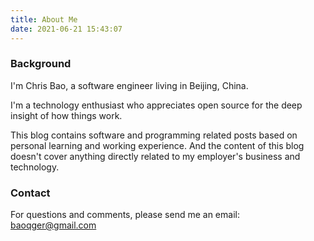 ```yaml
---
title: About Me
date: 2021-06-21 15:43:07
---
```


### Background 
I'm Chris Bao, a software engineer living in Beijing, China. 

I'm a technology enthusiast who appreciates open source for the deep insight of how things work.

This blog contains software and programming related posts based on personal learning and working experience. And the content of this blog doesn't cover anything directly related to my employer's business and technology.

### Contact
For questions and comments, please send me an email: <baoqger@gmail.com>